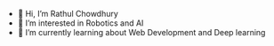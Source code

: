 - 👋 Hi, I’m Rathul Chowdhury
- 👀 I’m interested in Robotics and AI
- 🌱 I’m currently learning about Web Development and Deep learning

<!---
Rathul2002/Rathul2002 is a ✨ special ✨ repository because its `README.md` (this file) appears on your GitHub profile.
You can click the Preview link to take a look at your changes.
--->
